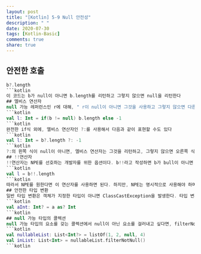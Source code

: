```yaml
---
layout: post
title: "[Kotlin] 5-9 Null 안전성"
description: " "
date: 2020-07-30
tags: [Kotlin-Basic]
comments: true
share: true
---
```


## 안전한 호출
```kotlin
b?.length
```kotlin
이 코드는 b가 null이 아니면 b.length를 리턴하고 그렇지 않으면 null을 리턴한다
## 엘비스 연산자
null 가능 레퍼런스인 r에 대해, " r이 null이 아니면 그것을 사용하고 그렇지 않으면 다른 not-null 값인 x를 사용한다"는 코드를 다음과 같이 작성할 수 있다
```kotlin
val l: Int = if(b != null) b.length else -1
```kotlin
완전한 if식 외에, 엘비스 연산자인 ?:를 사용해서 다음과 같이 표현할 수도 있다
```kotlin
val l: Int = b?.length ?: -1
```kotlin
?:의 왼쪽 식이 null이 아니면, 엘비스 연산자는 그것을 리턴하고, 그렇지 않으면 오른쪽 식을 리턴한다. 오른쪽 식은 왼쪽이 null일 경우에만 평가한다
## !!연산자
!!연산자는 NPE를 선호하는 개발자를 위한 옵션이다. b!!라고 작성하면 b가 bull이 아니면 b를 리턴하고(예를들어 String), null이면 NPE를 발생한다
```kotlin
val l = b!!.length
```kotlin
따라서 NPE를 원한다면 이 연산자를 사용하면 된다. 하지만, NPE는 명시적으로 사용해야 하며 뜻밖의 코드에서 나타나지 않도록 한다
## 안전한 타입 변환
일반 타입 변환은 객체가 지정한 타입이 아니면 ClassCastException을 발생한다. 타입 변환 방법을 위한 다른 방법은 타입 변환에 실패하면 null을 리턴하는 안전한 타입 변환을 사용하는 것이다
```kotlin
val aInt: Int? = a as? Int
```kotlin
## null 가능 타입의 콜렉션
null 가능 타입의 요소를 갖는 콜렉션에서 null이 아닌 요소를 걸러내고 싶다면, filterNotNull	를 사용한다
```kotlin
val nullableList: List<Int?> = listOf(1, 2, null, 4)
val inList: List<Int> = nullableList.filterNotNull()
```kotlin

